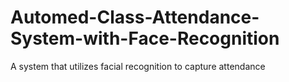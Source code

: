 # Automed-Class-Attendance-System-with-Face-Recognition
A system that utilizes facial recognition to capture attendance 
